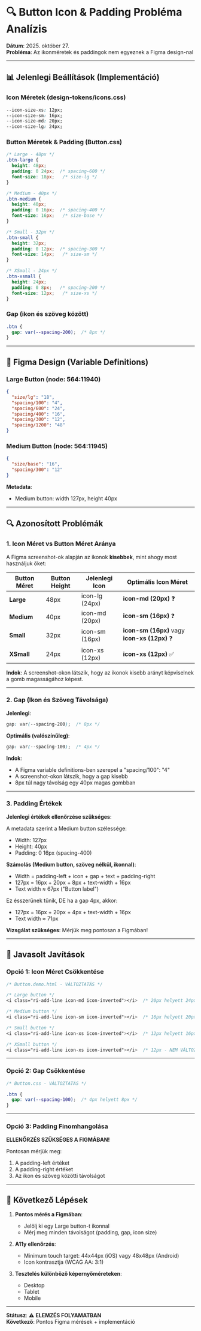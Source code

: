 # 🔍 Button Icon & Padding Probléma Analízis

**Dátum**: 2025. október 27.  
**Probléma**: Az ikonméretek és paddingok nem egyeznek a Figma design-nal

---

## 📊 Jelenlegi Beállítások (Implementáció)

### Icon Méretek (design-tokens/icons.css)
```css
--icon-size-xs: 12px;
--icon-size-sm: 16px;
--icon-size-md: 20px;
--icon-size-lg: 24px;
```

### Button Méretek & Padding (Button.css)
```css
/* Large - 48px */
.btn-large {
  height: 48px;
  padding: 0 24px;  /* spacing-600 */
  font-size: 18px;   /* size-lg */
}

/* Medium - 40px */
.btn-medium {
  height: 40px;
  padding: 0 16px;  /* spacing-400 */
  font-size: 16px;   /* size-base */
}

/* Small - 32px */
.btn-small {
  height: 32px;
  padding: 0 12px;  /* spacing-300 */
  font-size: 14px;   /* size-sm */
}

/* XSmall - 24px */
.btn-xsmall {
  height: 24px;
  padding: 0 8px;   /* spacing-200 */
  font-size: 12px;   /* size-xs */
}
```

### Gap (ikon és szöveg között)
```css
.btn {
  gap: var(--spacing-200);  /* 8px */
}
```

---

## 🎨 Figma Design (Variable Definitions)

### Large Button (node: 564:11940)
```json
{
  "size/lg": "18",
  "spacing/100": "4",
  "spacing/600": "24",
  "spacing/400": "16",
  "spacing/300": "12",
  "spacing/1200": "48"
}
```

### Medium Button (node: 564:11945)
```json
{
  "size/base": "16",
  "spacing/300": "12"
}
```

**Metadata**:
- Medium button: width 127px, height 40px

---

## 🔍 Azonosított Problémák

### 1. **Icon Méret vs Button Méret Aránya**

A Figma screenshot-ok alapján az ikonok **kisebbek**, mint ahogy most használjuk őket:

| Button Méret | Button Height | Jelenlegi Icon | Optimális Icon Méret |
|--------------|---------------|----------------|----------------------|
| **Large** | 48px | icon-lg (24px) | **icon-md (20px)** ❓ |
| **Medium** | 40px | icon-md (20px) | **icon-sm (16px)** ❓ |
| **Small** | 32px | icon-sm (16px) | **icon-sm (16px)** vagy **icon-xs (12px)** ❓ |
| **XSmall** | 24px | icon-xs (12px) | **icon-xs (12px)** ✅ |

**Indok**: A screenshot-okon látszik, hogy az ikonok kisebb arányt képviselnek a gomb magasságához képest.

---

### 2. **Gap (Ikon és Szöveg Távolsága)**

**Jelenlegi**:
```css
gap: var(--spacing-200);  /* 8px */
```

**Optimális (valószínűleg)**:
```css
gap: var(--spacing-100);  /* 4px */
```

**Indok**: 
- A Figma variable definitions-ben szerepel a "spacing/100": "4"
- A screenshot-okon látszik, hogy a gap kisebb
- 8px túl nagy távolság egy 40px magas gombban

---

### 3. **Padding Értékek**

**Jelenlegi értékek ellenőrzése szükséges**:

A metadata szerint a Medium button szélessége:
- Width: 127px
- Height: 40px
- Padding: 0 16px (spacing-400)

**Számolás (Medium button, szöveg nélkül, ikonnal)**:
- Width = padding-left + icon + gap + text + padding-right
- 127px = 16px + 20px + 8px + text-width + 16px
- Text width ≈ 67px ("Button label")

Ez ésszerűnek tűnik, DE ha a gap 4px, akkor:
- 127px = 16px + 20px + 4px + text-width + 16px
- Text width ≈ 71px

**Vizsgálat szükséges**: Mérjük meg pontosan a Figmában!

---

## 🎯 Javasolt Javítások

### Opció 1: Icon Méret Csökkentése

```css
/* Button.demo.html - VÁLTOZTATÁS */

/* Large button */
<i class="ri-add-line icon-md icon-inverted"></i>  /* 20px helyett 24px */

/* Medium button */
<i class="ri-add-line icon-sm icon-inverted"></i>  /* 16px helyett 20px */

/* Small button */
<i class="ri-add-line icon-xs icon-inverted"></i>  /* 12px helyett 16px */

/* XSmall button */
<i class="ri-add-line icon-xs icon-inverted"></i>  /* 12px - NEM VÁLTOZIK */
```

---

### Opció 2: Gap Csökkentése

```css
/* Button.css - VÁLTOZTATÁS */

.btn {
  gap: var(--spacing-100);  /* 4px helyett 8px */
}
```

---

### Opció 3: Padding Finomhangolása

**ELLENŐRZÉS SZÜKSÉGES A FIGMÁBAN!**

Pontosan mérjük meg:
1. A padding-left értéket
2. A padding-right értéket
3. Az ikon és szöveg közötti távolságot

---

## 🔬 Következő Lépések

1. **Pontos mérés a Figmában**:
   - Jelölj ki egy Large button-t ikonnal
   - Mérj meg minden távolságot (padding, gap, icon size)

2. **A11y ellenőrzés**:
   - Minimum touch target: 44x44px (iOS) vagy 48x48px (Android)
   - Icon kontrasztja (WCAG AA: 3:1)

3. **Tesztelés különböző képernyőméreteken**:
   - Desktop
   - Tablet
   - Mobile

---

**Státusz**: ⚠️ **ELEMZÉS FOLYAMATBAN**  
**Következő**: Pontos Figma mérések + implementáció

